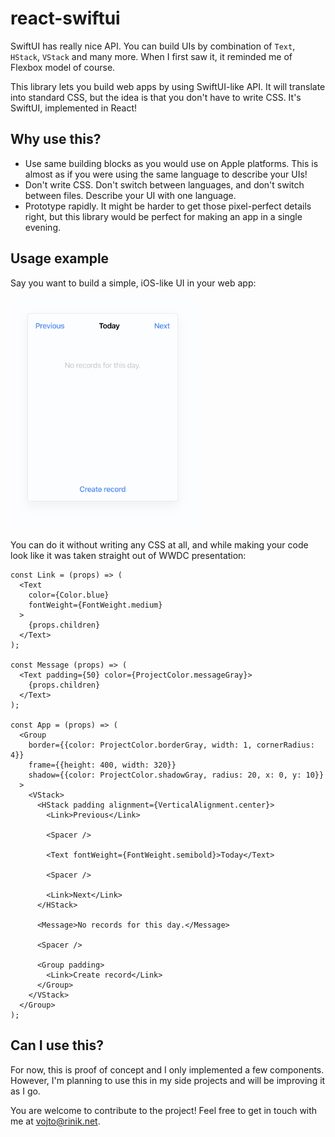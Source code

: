 # react-swiftui

SwiftUI has really nice API. You can build UIs by combination of `Text`, `HStack`, `VStack` and many more. When I first saw it, it reminded me of Flexbox model of course.

This library lets you build web apps by using SwiftUI-like API. It will translate into standard CSS, but the idea is that you don't have to write CSS. It's SwiftUI, implemented in React!

## Why use this?

- Use same building blocks as you would use on Apple platforms. This is almost as if you were using the same language to describe your UIs!
- Don't write CSS. Don't switch between languages, and don't switch between files. Describe your UI with one language.
- Prototype rapidly. It might be harder to get those pixel-perfect details right, but this library would be perfect for making an app in a single evening.

## Usage example

Say you want to build a simple, iOS-like UI in your web app:

<img src="./preview.png" width="300" alt="Preview" />

You can do it without writing any CSS at all, and while making your code look like it was taken straight out of WWDC presentation:

```tsx
const Link = (props) => (
  <Text
    color={Color.blue}
    fontWeight={FontWeight.medium}
  >
    {props.children}
  </Text>
);

const Message (props) => (
  <Text padding={50} color={ProjectColor.messageGray}>
    {props.children}
  </Text>
);

const App = (props) => (
  <Group
    border={{color: ProjectColor.borderGray, width: 1, cornerRadius: 4}}
    frame={{height: 400, width: 320}}
    shadow={{color: ProjectColor.shadowGray, radius: 20, x: 0, y: 10}}
  >
    <VStack>
      <HStack padding alignment={VerticalAlignment.center}>
        <Link>Previous</Link>

        <Spacer />

        <Text fontWeight={FontWeight.semibold}>Today</Text>

        <Spacer />

        <Link>Next</Link>
      </HStack>

      <Message>No records for this day.</Message>

      <Spacer />

      <Group padding>
        <Link>Create record</Link>
      </Group>
    </VStack>
  </Group>
);
```

## Can I use this?

For now, this is proof of concept and I only implemented a few components. However, I'm planning to use this in my side projects and will be improving it as I go.

You are welcome to contribute to the project! Feel free to get in touch with me at [vojto@rinik.net](mailto:vojto@rinik.net).